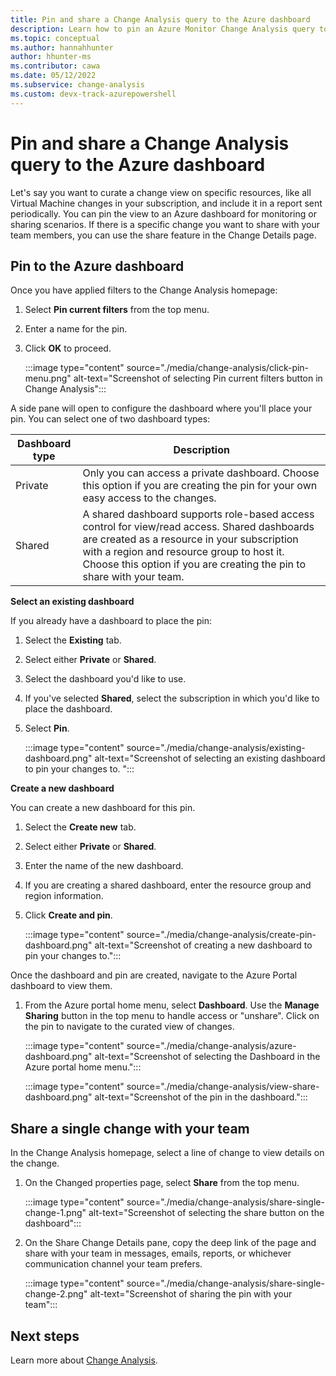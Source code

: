 ```yaml
---
title: Pin and share a Change Analysis query to the Azure dashboard
description: Learn how to pin an Azure Monitor Change Analysis query to the Azure dashboard and share with your team.
ms.topic: conceptual
ms.author: hannahhunter
author: hhunter-ms
ms.contributor: cawa
ms.date: 05/12/2022 
ms.subservice: change-analysis
ms.custom: devx-track-azurepowershell
---
```


# Pin and share a Change Analysis query to the Azure dashboard

Let's say you want to curate a change view on specific resources, like all Virtual Machine changes in your subscription, and include it in a report sent periodically. You can pin the view to an Azure dashboard for monitoring or sharing scenarios. If there is a specific change you want to share with your team members, you can use the share feature in the Change Details page.

## Pin to the Azure dashboard

Once you have applied filters to the Change Analysis homepage:

1. Select **Pin current filters** from the top menu. 
1. Enter a name for the pin. 
1. Click **OK** to proceed.

   :::image type="content" source="./media/change-analysis/click-pin-menu.png" alt-text="Screenshot of selecting Pin current filters button in Change Analysis":::

A side pane will open to configure the dashboard where you'll place your pin. You can select one of two dashboard types:

| Dashboard type | Description |
| -------------- | ----------- |
| Private | Only you can access a private dashboard. Choose this option if you are creating the pin for your own easy access to the changes. |
| Shared | A shared dashboard supports role-based access control for view/read access. Shared dashboards are created as a resource in your subscription with a region and resource group to host it. Choose this option if you are creating the pin to share with your team. |

**Select an existing dashboard**

If you already have a dashboard to place the pin:

1. Select the **Existing** tab.
1. Select either **Private** or **Shared**.
1. Select the dashboard you'd like to use. 
1. If you've selected **Shared**, select the subscription in which you'd like to place the dashboard.
1. Select **Pin**.
 
   :::image type="content" source="./media/change-analysis/existing-dashboard.png" alt-text="Screenshot of selecting an existing dashboard to pin your changes to. ":::

**Create a new dashboard**

You can create a new dashboard for this pin.
 
1. Select the **Create new** tab. 
1. Select either **Private** or **Shared**. 
1. Enter the name of the new dashboard.
1. If you are creating a shared dashboard, enter the resource group and region information. 
1. Click **Create and pin**. 

   :::image type="content" source="./media/change-analysis/create-pin-dashboard.png" alt-text="Screenshot of creating a new dashboard to pin your changes to.":::

Once the dashboard and pin are created, navigate to the Azure Portal dashboard to view them.

1. From the Azure portal home menu, select **Dashboard**. Use the **Manage Sharing** button in the top menu to handle access or "unshare". Click on the pin to navigate to the curated view of changes.

   :::image type="content" source="./media/change-analysis/azure-dashboard.png" alt-text="Screenshot of selecting the Dashboard in the Azure portal home menu.":::

   :::image type="content" source="./media/change-analysis/view-share-dashboard.png" alt-text="Screenshot of the pin in the dashboard.":::

## Share a single change with your team

In the Change Analysis homepage, select a line of change to view details on the change.

1. On the Changed properties page, select **Share** from the top menu. 

   :::image type="content" source="./media/change-analysis/share-single-change-1.png" alt-text="Screenshot of selecting the share button on the dashboard":::

1. On the Share Change Details pane, copy the deep link of the page and share with your team in messages, emails, reports, or whichever communication channel your team prefers.

   :::image type="content" source="./media/change-analysis/share-single-change-2.png" alt-text="Screenshot of sharing the pin with your team":::

## Next steps

Learn more about [Change Analysis](change-analysis.md).